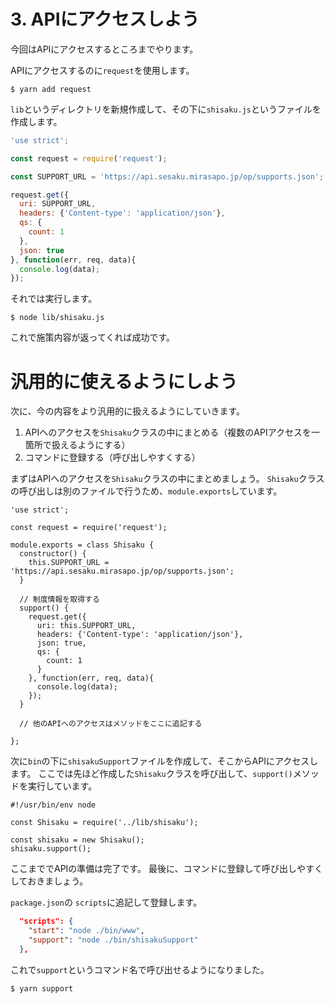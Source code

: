 # 3. APIにアクセスしよう
今回はAPIにアクセスするところまでやります。

APIにアクセスするのに`request`を使用します。

```
$ yarn add request
```

`lib`というディレクトリを新規作成して、その下に`shisaku.js`というファイルを作成します。

```lib/shisaku.js
'use strict';

const request = require('request');

const SUPPORT_URL = 'https://api.sesaku.mirasapo.jp/op/supports.json';

request.get({
  uri: SUPPORT_URL,
  headers: {'Content-type': 'application/json'},
  qs: {
    count: 1
  },
  json: true
}, function(err, req, data){
  console.log(data);
});
```

それでは実行します。

```
$ node lib/shisaku.js
```

これで施策内容が返ってくれば成功です。

# 汎用的に使えるようにしよう
次に、今の内容をより汎用的に扱えるようにしていきます。

1. APIへのアクセスを`Shisaku`クラスの中にまとめる（複数のAPIアクセスを一箇所で扱えるようにする）
2. コマンドに登録する（呼び出しやすくする）

まずはAPIへのアクセスを`Shisaku`クラスの中にまとめましょう。
`Shisaku`クラスの呼び出しは別のファイルで行うため、`module.exports`しています。

```
'use strict';

const request = require('request');

module.exports = class Shisaku {
  constructor() {
    this.SUPPORT_URL = 'https://api.sesaku.mirasapo.jp/op/supports.json';
  }

  // 制度情報を取得する
  support() {
    request.get({
      uri: this.SUPPORT_URL,
      headers: {'Content-type': 'application/json'},
      json: true,
      qs: {
        count: 1
      }
    }, function(err, req, data){
      console.log(data);
    });
  }

  // 他のAPIへのアクセスはメソッドをここに追記する

};
```

次に`bin`の下に`shisakuSupport`ファイルを作成して、そこからAPIにアクセスします。
ここでは先ほど作成した`Shisaku`クラスを呼び出して、`support()`メソッドを実行しています。

```bin/shisakuSupport
#!/usr/bin/env node

const Shisaku = require('../lib/shisaku');

const shisaku = new Shisaku();
shisaku.support();
```

ここまででAPIの準備は完了です。
最後に、コマンドに登録して呼び出しやすくしておきましょう。

`package.json`の `scripts`に追記して登録します。

```package.json
  "scripts": {
    "start": "node ./bin/www",
    "support": "node ./bin/shisakuSupport"
  },
```

これで`support`というコマンド名で呼び出せるようになりました。

```
$ yarn support
```